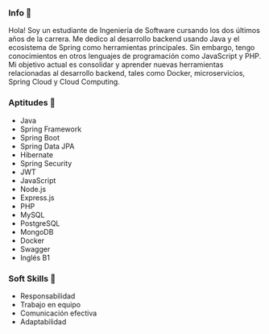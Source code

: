 ### Info 👋

Hola! Soy un estudiante de Ingeniería de Software cursando los dos últimos años de la carrera. Me dedico al desarrollo backend usando Java y el ecosistema de Spring como herramientas principales. Sin embargo, tengo conocimientos en otros lenguajes de programación como JavaScript y PHP. Mi objetivo actual es consolidar y aprender nuevas herramientas relacionadas al desarrollo backend, tales como Docker, microservicios, Spring Cloud y Cloud Computing.

### Aptitudes 📖
- Java
- Spring Framework
- Spring Boot
- Spring Data JPA
- Hibernate
- Spring Security
- JWT
- JavaScript
- Node.js
- Express.js
- PHP
- MySQL
- PostgreSQL
- MongoDB
- Docker
- Swagger
- Inglés B1

### Soft Skills 🤝
- Responsabilidad
- Trabajo en equipo
- Comunicación efectiva
- Adaptabilidad
